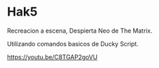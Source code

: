 # Hak5

Recreacion a escena, Despierta Neo de The Matrix.

Utilizando comandos basicos de Ducky Script.

https://youtu.be/C8TGAP2goVU
